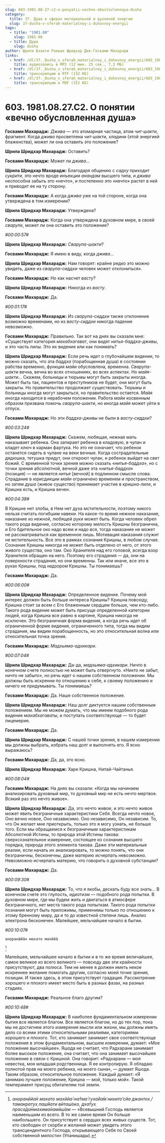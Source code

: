```yaml
---
slug: 603-1981-08-27-c2-o-ponyatii-vechno-obuslovlennaya-dusha
category:
  title: 37. Душа в сферах материальной и духовной энергии
  slug: 37-dusha-v-sferah-materialnoy-i-duhovnoy-energii
tags:
  - title: "1981.08"
    slug: 1981-08
  - title: Душа
    slug: dusha
author: Шрила Бхакти Ракшак Шридхар Дев-Госвами Махарадж
links:
  - href: /dl/37._Dusha_v_sferah_materialnoy_i_duhovnoy_energii/603_1981.08.27.C2_SridharMj_O_ponyatii_vechno_obuslovlennya_dusha.mp3
    title: аудиозапись в MP3 (12 мин. 25 сек., 7,3 МБ)
  - href: /dl/37._Dusha_v_sferah_materialnoy_i_duhovnoy_energii/603_1981.08.27.C2_SridharMj_O_ponyatii_vechno_obuslovlennya_dusha.rtf
    title: транскрипцию в RTF (132 КБ)
  - href: /dl/37._Dusha_v_sferah_materialnoy_i_duhovnoy_energii/603_1981.08.27.C2_SridharMj_O_ponyatii_vechno_obuslovlennya_dusha.pdf
    title: транскрипцию в PDF (152 КБ)
---
```


# 603. 1981.08.27.C2. О понятии «вечно обусловленная душа»

**Госвами Махарадж:** *Джива* — это атомарная частица, атом *чит-шакти*, фрагмент. Когда *джива* просветлена *чит-шакти*, *хладини* (этой энергией блаженства), может ли она оставить это положение?

**Шрила Шридхар Махарадж:** Оставить?

**Госвами Махарадж:** Может ли *джива*…

**Шрила Шридхар Махарадж:** Благодаря общению с *садху* приходит *сукрити*, это нечто вроде инъекции *анандам* высшего типа, и *джива* неспособна забыть это «нечто», и постепенно это «нечто» растет в ней и приводит ее на ту сторону.

**Госвами Махарадж:** А когда *джива* уже на той стороне, когда она утверждена в том измерении?

**Шрила Шридхар Махарадж:** Утверждена?

**Госвами Махарадж:** Когда она утверждена в духовном мире, в своей *сварупе*, может ли она оставить это положение?

*#00:00:57#*

**Шрила Шридхар Махарадж:** *Сварупа-шакти*?

**Госвами Махарадж:** Я имею в виду, когда *джива*…

**Шрила Шридхар Махарадж:** Нам говорят: крайне редко это можно увидеть, даже из *сварупа-сиддхи* человек может отклониться».

**Госвами Махарадж:** Но как насчет *васту*?

**Шрила Шридхар Махарадж:** Никогда из *васту*.

**Госвами Махарадж:** Да.

*#00:01:17#*

**Шрила Шридхар Махарадж:** Из *сварупа-сиддхи* также отклонение возможно временами, но из *васту-сиддхи* никогда падение невозможно.

**Госвами Махарадж:** Правильно. Так вот на днях вы сказали мне: «Существует категория *махабхагават*, они видят *нитья-баддха-дживы*, и это часть лилы. Это их видение или как понимать?

**Шрила Шридхар Махарадж:** Если речь идет о глубочайшем видении, то можно сказать, что эта *баддха* (порабощенная душа) в состоянии рабства временно, функция *майи* обусловлена, временна. *Сварупа-шакти* вечна, вечна во всех отношениях, во всех аспектах. Но *майя-шакти*… Скажем, больницы и тюрьмы могут быть закрыты иногда. Может быть так, пациентов и преступников не будет, они могут быть закрыты. Но правительство продолжает существовать. Тюрьмы и больницы иногда могут закрыться, но правительство остается. *Майя* иногда находится в нерабочем положении. Работа *майи* косвенным образом призвана помочь *сварупа-шакти*, но иногда *майя* может уйти в отпуск.

**Госвами Махарадж:** Но эти *баддха-дживы* не были в *васту-сиддхи*?

*#00:03:24#*

**Шрила Шридхар Махарадж:** Скажем, любящая, нежная мать наказывает ребенка. Она запирает ребенка в кладовую, в чулан и кладет ключ в карман фартука. Но это не означает, что ребенок останется сидеть в чулане на веки вечные. Когда сострадательные дядюшка, тетушка придут, они откроют чулан, и ребенок выйдет на свет божий. С временной точки зрения можно сказать «*нитья-баддха*», но с точки зрения абсолютной, вечной даже эта «*нитья-баддха*» (позиция) — не является *нитья* [вечной] в подлинном смысле слова. Страдание в юрисдикции *майи* ограничено временем и пространством, но затем *душа* (живое существо) принимает участие в *кришна-лиле*, и Кришна есть, и Кришна вечен.

*#00:04:38#*

В Кришне нет злобы, в Нем нет духа мстительности, поэтому никого нельзя считать погибшим навеки. На какое-то время нежное наказание, наказание из нежной, любящей руки может быть. Когда человек обрел такого рода видение, согласно которому милость Кришны безгранична, и Его бдительное око надо всем и надо вся, тогда наказание не может не рассматриваться как временное лишь. Мотивация наказания служит не мстительность. Все это в рамках сознания Кришны, в любом случае. Сознание Кришны никогда не может быть отделено от него, от этого живого существа, оно там. Око Хранителя над его головой, всегда взор Хранителя обращен на него. Поэтому его страдания — да, они на поверхности страдания, но они временны. Так или иначе, все это в руках Кришны, под надзором Кришны. Ты понимаешь?

**Госвами Махарадж:** Да.

*#00:06:00#*

**Шрила Шридхар Махарадж:** Определенное видение. Почему мой интерес должен быть больше интереса Кришны? Кришна повсюду, Кришна стоит за всем с Его блаженным сердцем больше, чем кто-либо. Такого рода видение может быть присуще определенной категории людей, когда Кришна все равно в картине, Кришна никогда не исключен. Это безграничная форма видения, а когда речь идет об ограниченной форме видения, ограниченного типа, тогда мы видим страдания, мы видим порабощенность, но это относительная волна или относительная точка зрения.

**Госвами Махарадж:** *Мадхьяма-адхикари*.

*#00:07:04#*

**Шрила Шридхар Махарадж:** Да-да, *мадхьяма-адхикари*. Ничто в конечном счете полностью не может быть отвергнуто. «Никто не забыт, ничто не забыто», но речь идет о нашем собственном положении. Мы должны быть искренни по отношению к себе, к своему положению и ничего не придумывать. Ты понимаешь?

**Госвами Махарадж:** Да. Наше собственное положение.

**Шрила Шридхар Махарадж:** Наш долг диктуется нашим собственным положением. Мы не можем думать, что мы имеем подобного рода видение *махабхагаваты*, и поступать соответствующе — то будет лицемерие.

**Госвами Махарадж:** Да.

**Шрила Шридхар Махарадж:** С нашей точки зрения, в нашем измерении мы должны выбрать, избрать наш долг и выполнять его. Я ясно выражаюсь?

**Госвами Махарадж:** Да, да, это ясно.

**Шрила Шридхар Махарадж:** Харе Кришна, Нитай-Чайтанья.

*#00:08:04#*

**Госвами Махарадж:** На днях вы сказали: «Когда мы начинаем анализировать духовный мир, то духовный мир не есть нечто мертвое. Всякий раз это нечто живое».

**Шрила Шридхар Махарадж:** Да, это нечто живое, и это нечто живое может явить безграничные характеристики Себя. Всегда нечто новое, Оно вечно новое, Оно независимо. Оно независимо, Он независим. То, что Он желает мне приоткрыть, только это я могу узнать, не больше того. Если мы обращаемся к безграничным характеристикам Абсолютной Истины, то природа этой Истины такова: сверхсознательное измерение, состоящее из сознания высшего порядка, природа этого элемента такова. Даже эти материальные реалии, если начать их анализировать, то можно понять, что они безграничны, бесконечны, даже материю исчерпать невозможно. Невозможно исчерпать материю, что говорить о духовной субстанции?

**Госвами Махарадж:** Да.

*#00:09:30#*

**Шрила Шридхар Махарадж:** То, что я якобы, дескать буду все знать… В конечном счете это глупость, идиотизм — подобного рода попытки. В духовном мире, где мы будем жить и двигаться в атмосфере безграничного, нет места такого рода попыткам. Такого рода попытки познания могут быть приложимы, применимы только по отношению к этому бренному миру, да и то до известной степени лишь. Анализ электрона бесконечен. Малейшее, мельчайшее начало в бытии.

*#00:10:07#*

    ан̣оран̣ӣйа̄н махато махӣйа̄
[^_ftn1]

Малейшее, мельчайшее начало в бытии и в то же время величайшее, самое великое из всего великого — повсюду две эти крайности присутствуют, два полюса. Тем не менее я должен иметь некое искреннее желание помогать другим, согласно моей точке зрения, позиции. И также здесь, в этом присутствует градация. Рассмотрение хорошего и плохого имеет место быть в разных фазах, на разных стадиях.

**Госвами Махарадж:** Реальное благо другим?

*#00:10:48#*

**Шрила Шридхар Махарадж:** В наиболее фундаментальном измерении бытия все является благом. Все является благом, но до тех пор, пока мы не достигнем этого измерения мысли или жизни, мы должны иметь дело со всеми этими относительными реалиями, категориями хорошего и плохого. Тот, кто занимает занимает свое соответствующе положение в этом фундаментальном, высшем измерении, думает: «Мое положение высочайшее». Яшода не считает, что Радхарани занимает более высокое положение, она считает, что она занимает высочайшее положение в связи с Кришной. Она говорит: «Радхарани — моя невестка, моя младшая родственница. Я ее контролирую. Я обладаю полнотой прав на моего ребенка, на моего сына», — думает Яшода. Таким образом, относительное положение. Каждый думает: «Я занимаю лучшее положение, Кришна — мой, только мой». Такой темперамент присущ обитателям той земли.



[^_ftn1]: *ан̣оран̣ӣйа̄н махато махӣйа̄-на̄тма̄ гуха̄йа̄м̇ нихито’сйа джантох̣ / тамакратух̣ паш́йати вӣташ́око, дха̄тух̣ праса̄да̄нмахима̄намӣш́ам* — «Всевышний Господь является наименьшим из всего. В то же самое время Он больше наибольшего. Он присутствует в сердцах всех живых существ. Тот, кто свободен от скорби и желаний может увидеть этого трансцендентного Господа, открывающего Себя по Своей собственной милости» (Упанишады).


